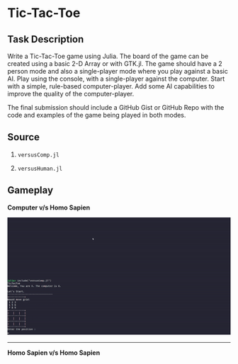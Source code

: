 # Tic-Tac-Toe

## Task Description

Write a Tic-Tac-Toe game using Julia.
The board of the game can be created using a basic 2-D Array or with GTK.jl.
The game should have a 2 person mode and also a single-player mode where you play against a basic AI.
Play using the console, with a single-player against the computer. Start with a simple, rule-based computer-player. Add some AI capabilities to improve the quality of the computer-player.

The final submission should include a GitHub Gist or GitHub Repo with the code and examples of the game being played in both modes.

## Source

1. ```versusComp.jl```

2. ```versusHuman.jl```

## Gameplay

**Computer v/s Homo Sapien**

![](vsAIgif.gif)

<hr>

**Homo Sapien v/s Homo Sapien**
